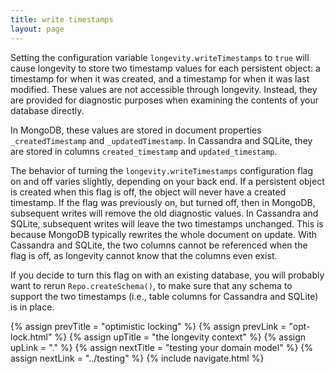 ```yaml
---
title: write timestamps
layout: page
---
```


Setting the configuration variable `longevity.writeTimestamps` to
`true` will cause longevity to store two timestamp values for each
persistent object: a timestamp for when it was created, and a
timestamp for when it was last modified. These values are not
accessible through longevity. Instead, they are provided for
diagnostic purposes when examining the contents of your database
directly.

In MongoDB, these values are stored in document properties
`_createdTimestamp` and `_updatedTimestamp`. In Cassandra and SQLite,
they are stored in columns `created_timestamp` and
`updated_timestamp`.

The behavior of turning the `longevity.writeTimestamps` configuration
flag on and off varies slightly, depending on your back end. If a
persistent object is created when this flag is off, the object will
never have a created timestamp. If the flag was previously on, but
turned off, then in MongoDB, subsequent writes will remove the old
diagnostic values. In Cassandra and SQLite, subsequent writes will
leave the two timestamps unchanged. This is because MongoDB
typically rewrites the whole document on update. With Cassandra and
SQLite, the two columns cannot be referenced when the flag is off, as
longevity cannot know that the columns even exist.

If you decide to turn this flag on with an existing database, you will probably want to rerun
`Repo.createSchema()`, to make sure that any schema to support the two timestamps (i.e., table
columns for Cassandra and SQLite) is in place.

{% assign prevTitle = "optimistic locking" %}
{% assign prevLink  = "opt-lock.html" %}
{% assign upTitle   = "the longevity context" %}
{% assign upLink    = "." %}
{% assign nextTitle = "testing your domain model" %}
{% assign nextLink  = "../testing" %}
{% include navigate.html %}

